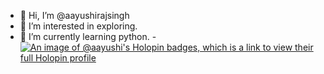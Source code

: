 - 👋 Hi, I’m @aayushirajsingh
- 👀 I’m interested in exploring.
- 🌱 I’m currently learning python.
-[![An image of @aayushi's Holopin badges, which is a link to view their full Holopin profile](https://holopin.me/aayushi)](https://holopin.io/@aayushi)
<!--
**aayushirajsingh/AayushiRajSingh** is a ✨ _special_ ✨ repository because its `README.md` (this file) appears on your GitHub profile.

Here are some ideas to get you started:

- 🔭 I’m currently working on ...

- 👯 I’m looking to collaborate on ...
- 🤔 I’m looking for help with ...
- 💬 Ask me about ...
- 📫 How to reach me: ...
- 😄 Pronouns: ...
- ⚡ Fun fact: ...
-->
